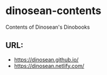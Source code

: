 # dinosean-contents
Contents of Dinosean's Dinobooks

## URL:
- https://dinosean.github.io/
- https://dinosean.netlify.com/
